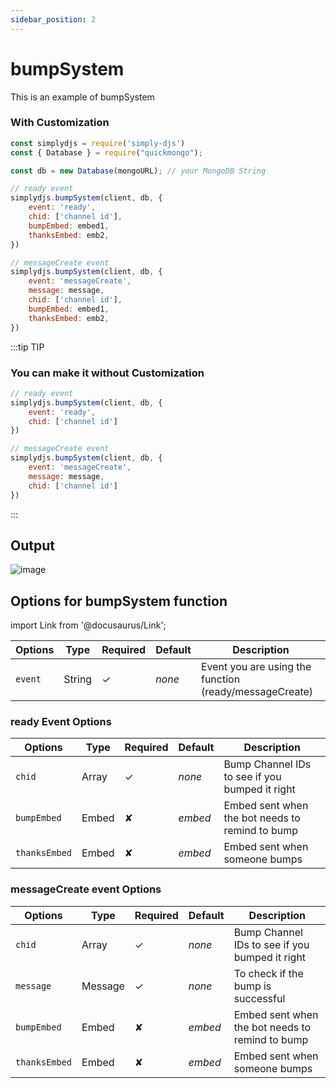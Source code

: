 ```yaml
---
sidebar_position: 2
---
```


# bumpSystem
This is an example of bumpSystem

### With Customization
```js
const simplydjs = require('simply-djs')
const { Database } = require("quickmongo");

const db = new Database(mongoURL); // your MongoDB String

// ready event
simplydjs.bumpSystem(client, db, {
    event: 'ready',
    chid: ['channel id'],
    bumpEmbed: embed1,
    thanksEmbed: emb2,
})

// messageCreate event
simplydjs.bumpSystem(client, db, {
    event: 'messageCreate',
    message: message,
    chid: ['channel id'],
    bumpEmbed: embed1,
    thanksEmbed: emb2,
})
```

:::tip TIP
### You can make it without Customization

```js
// ready event
simplydjs.bumpSystem(client, db, {
    event: 'ready',
    chid: ['channel id']
})

// messageCreate event
simplydjs.bumpSystem(client, db, {
    event: 'messageCreate',
    message: message,
    chid: ['channel id']
})
```
:::

## Output
![image](https://user-images.githubusercontent.com/71836991/131494338-0b558ee4-063b-4b29-8c4d-54300b484811.png)


## Options for bumpSystem function
import Link from '@docusaurus/Link';

<div style={{textAlign: 'center'}}>

| Options     | Type    | Required | Default | Description |
| ----------- | ----------- | ----------- | ----------- | ----------- |
| `event` | <Link to="https://developer.mozilla.org/en-US/docs/Web/JavaScript/Reference/Global_Objects/String">String</Link> | ✓ | *none* | Event you are using the function (ready/messageCreate) |

</div>

### ready Event Options

<div style={{textAlign: 'center'}}>

| Options     | Type    | Required | Default | Description |
| ----------- | ----------- | ----------- | ----------- | ----------- |
| `chid` | <Link to="https://developer.mozilla.org/en-US/docs/Web/JavaScript/Reference/Global_Objects/Array">Array</Link> | ✓ | *none* | Bump Channel IDs to see if you bumped it right |
| `bumpEmbed`|<Link to="https://discord.js.org/#/docs/main/stable/class/MessageEmbed">Embed</Link>| ✘ | *embed* | Embed sent when the bot needs to remind to bump |
| `thanksEmbed`|<Link to="https://discord.js.org/#/docs/main/stable/class/MessageEmbed">Embed</Link>| ✘ | *embed* | Embed sent when someone bumps |

</div>

### messageCreate event Options
<div style={{textAlign: 'center'}}>

| Options     | Type    | Required | Default | Description |
| ----------- | ----------- | ----------- | ----------- | ----------- |
| `chid` | <Link to="https://developer.mozilla.org/en-US/docs/Web/JavaScript/Reference/Global_Objects/Array">Array</Link> | ✓ | *none* | Bump Channel IDs to see if you bumped it right |
| `message` | <Link to="https://discord.js.org/#/docs/main/stable/class/Message">Message</Link> | ✓ | *none* | To check if the bump is successful |
| `bumpEmbed`|<Link to="https://discord.js.org/#/docs/main/stable/class/MessageEmbed">Embed</Link>| ✘ | *embed* | Embed sent when the bot needs to remind to bump |
| `thanksEmbed`|<Link to="https://discord.js.org/#/docs/main/stable/class/MessageEmbed">Embed</Link>| ✘ | *embed* | Embed sent when someone bumps |

</div>